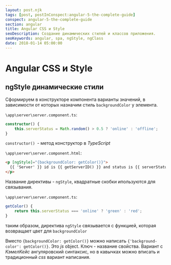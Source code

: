 ```yaml
---
layout: post.njk
tags: [post, postInConspect:angular-5-the-complete-guide]
conspect: angular-5-the-complete-guide
section: angular
title: Angular CSS и Style
seoDescription: Создание динамических стилей и классов приложения.
seoKeywords: angular, spa, ngStyle, ngClass
date: 2018-01-14 05:00:00
---
```

# Angular CSS и Style

## ngStyle динамические стили

Сформируем в конструкторе компонента варианты значений, в зависимости от которых назначим стиль `backgroundColor` у элемента.

`\app\server\server.component.ts`:

```typescript
constructor() {
    this.serverStatus = Math.random() > 0.5 ? 'online' : 'offline';
}
```

`constructor() `- метод конструктор в *TypeScript*

`\app\server\server.component.html`:

```html
<p [ngStyle]="{backgroundColor: getColor()}">
  {{ 'Server' }} id is {{ getServerID() }} and status is {{ serverStatus }}
</p>
```

Название директивы - `ngStyle`, квадратные скобки ипользуются для связывания.

`\app\server\server.component.ts`:

```typescript
getColor() {
    return this.serverStatus === 'online' ? 'green' : 'red';
}
```

таким образом, директива `ngStyle` связывается с функцией, которая возвращает цвет для `backgroundColor`

Вместо `{backgroundColor: getColor()}` можно написать `{'background-color': getColor()}`. Это *js* object. Ключ - название свойства. Вариант с *КэмелКейс* ангуляровский синтаксис, но в кавычках можно вписать и традиционный *css* вариант написания.